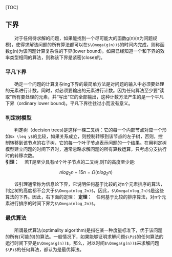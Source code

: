 [TOC]
## 下界  
&emsp;&emsp;对于任何待求解的问题，如果能找到一个尽可能大的函数g(n)(n为问题规模)，使得求解该问题的所有算法都可以在`$\Omega(g(n))$`的时间内完成，则称函数g(n)为该问题计算复杂性的下界(lower bound)。如果已经知道一个和下界的效率类型相同的算法，则称该下界是紧密(close)的。
### 平凡下界  
&emsp;&emsp;确定一个问题的计算复杂ing下界的最简单方法是对问题的输入中必须要处理的元素进行计数，同时，对必须要输出的元素进行计数。因为任何算法至少要“读取”所有要处理的元素，并“写出”它的全部输出，这种计数方法产生的是一个平凡下界（ordinary lower bound)。平凡下界往往过小而没有意义。  
### 判定树模型  
&emsp;&emsp;判定树（decision trees)是这样一棵二叉树：它的每一个内部节点对应一个形如`$x \leq y$`的比较，如果关系成立，则控制转移到该节点的左子树，否则，控制转移到该节点的右子树，它的每一个叶子节点表示问题的一个结果。在用判定树模型建立问题的时间下界时，通常忽略求解问题的所有算数运算，只考虑分支执行时的转移次数。  
**引理：**&emsp; 若T是至少具有n!个叶子节点的二叉树,则T的高度至少是:  
```math
    nlog_2n - 15n = \Omega(nlog_2n)
```
&emsp;&emsp;该引理通常称为信息论下界，它说明任何基于比较的对n个元素排序的算法，判定树的高度都不会大于`$\Omega(nlog_2n)$`，因此，`$\Omega(nlog_2n)$`是这些算法的下界。因此，右下面的定理：
**定理：**&emsp;任何基于比较的排序算法，对n个元素进行排序的时间下界为`$\Omega(nlog_2n)$`。  
### 最优算法 
&emsp;&emsp;所谓最优算法(optimality algorithm)是指在某一种度量标准下，优于该问题的所有(可能的)的算法。一般情况下，如果能够证明求解问题`$\Pi$`的任何算法的运行时间下界是`$\Omega(g(n))$`，那么，对以时间`$\Omega(g(n))$`来求解问题`$\Pi$`的任何算法，都认为是最优算法。

